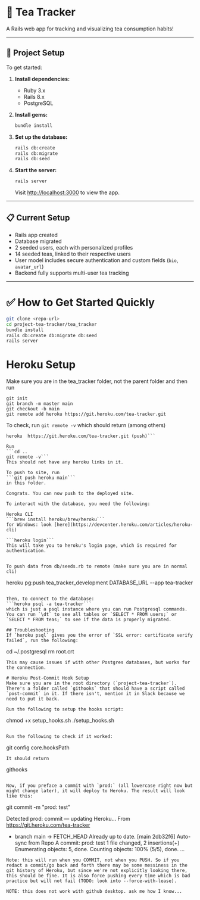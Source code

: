 # 🍵 Tea Tracker

A Rails web app for tracking and visualizing tea consumption habits!

---

## 🚀 Project Setup

To get started:

1. **Install dependencies:**
   - Ruby 3.x
   - Rails 8.x
   - PostgreSQL

2. **Install gems:**
   ```bash
   bundle install
   ```

3. **Set up the database:**
   ```bash
   rails db:create
   rails db:migrate
   rails db:seed
   ```

4. **Start the server:**
   ```bash
   rails server
   ```
   Visit [http://localhost:3000](http://localhost:3000) to view the app.

---

## 📋 Current Setup
- Rails app created
- Database migrated
- 2 seeded users, each with personalized profiles
- 14 seeded teas, linked to their respective users
- User model includes secure authentication and custom fields (`bio`, `avatar_url`)
- Backend fully supports multi-user tea tracking

---

# ✅ How to Get Started Quickly

```bash
git clone <repo-url>
cd project-tea-tracker/tea_tracker
bundle install
rails db:create db:migrate db:seed
rails server
```

# Heroku Setup
Make sure you are in the tea_tracker folder, not the parent folder and then run
```
git init
git branch -m master main
git checkout -b main
git remote add heroku https://git.heroku.com/tea-tracker.git
```

To check, run 
```git remote -v```
which should return (among others)
```heroku  https://git.heroku.com/tea-tracker.git (fetch)
heroku  https://git.heroku.com/tea-tracker.git (push)```

Run 
```cd ..
git remote -v```
This should not have any heroku links in it. 

To push to site, run 
```git push heroku main```
in this folder.

Congrats. You can now push to the deployed site.

To interact with the database, you need the following:

Heroku CLI
```brew install heroku/brew/heroku``` 
for Windows: look [here](https://devcenter.heroku.com/articles/heroku-cli)

```heroku login```
This will take you to heroku's login page, which is required for authentication.


To push data from db/seeds.rb to remote (make sure you are in normal cli)
```
heroku pg:push tea_tracker_development DATABASE_URL --app tea-tracker
```

Then, to connect to the database:
```heroku psql -a tea-tracker```
which is just a psql instance where you can run Postgresql commands.
You can run `\dt` to see all tables or `SELECT * FROM users;` or `SELECT * FROM teas;` to see if the data is properly migrated. 

## Troubleshooting
If `heroku psql` gives you the error of `SSL error: certificate verify failed`, run the following:

```
cd ~/.postgresql
rm root.crt
```
This may cause issues if with other Postgres databases, but works for the connection.

# Heroku Post-Commit Hook Setup
Make sure you are in the root directory (`project-tea-tracker`).
There's a folder called `githooks` that should have a script called `post-commit` in it. If there isn't, mention it in Slack because we need to put it back. 

Run the following to setup the hooks script:
```
chmod +x setup_hooks.sh
./setup_hooks.sh
```

Run the following to check if it worked:
```
git config core.hooksPath
```
It should return 
```
githooks
```

Now, if you preface a commit with `prod:` (all lowercase right now but might change later), it will deploy to Heroku. The result will look like this:
```
git commit -m "prod: test"

Detected prod: commit — updating Heroku...
From https://git.heroku.com/tea-tracker
 * branch            main       -> FETCH_HEAD
Already up to date.
[main 2db32f6] Auto-sync from Repo A commit: prod: test
 1 file changed, 2 insertions(+)
Enumerating objects: 5, done.
Counting objects: 100% (5/5), done.
...
```
Note: this will run when you COMMIT, not when you PUSH. So if you redact a commit/go back and forth there may be some messiness in the git history of Heroku, but since we're not explicitly looking there, this should be fine. It is also force pushing every time which is bad practice but will not fail (TODO: look into --force-with-lease).

NOTE: this does not work with github desktop. ask me how I know...
